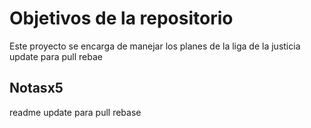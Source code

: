 # Objetivos de la repositorio

Este proyecto se encarga de manejar los planes de la liga de la justicia update para pull rebae


## Notasx5
readme update para pull rebase

